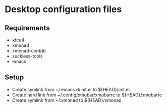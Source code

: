 # Desktop configuration files

## Requirements
* xfce4
* xmonad
* xmonad-contrib
* suckless-tools
* emacs

## Setup
* Create symlink from ~/.emacs.d/init.el to ${HEAD}/init.el
* Create hard link from ~/.config/xmobar/xmobarrc to ${HEAD}/xmobarrc
* Create symlink from ~/.xmonad to ${HEAD}/xmonad